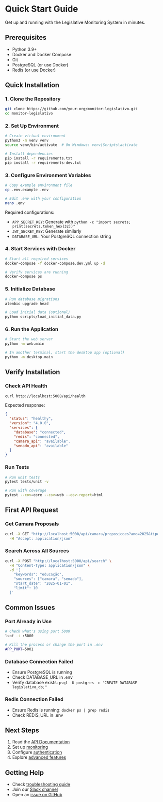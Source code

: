 # Quick Start Guide

Get up and running with the Legislative Monitoring System in minutes.

## Prerequisites

- Python 3.9+
- Docker and Docker Compose
- Git
- PostgreSQL (or use Docker)
- Redis (or use Docker)

## Quick Installation

### 1. Clone the Repository

```bash
git clone https://github.com/your-org/monitor-legislativo.git
cd monitor-legislativo
```

### 2. Set Up Environment

```bash
# Create virtual environment
python3 -m venv venv
source venv/bin/activate  # On Windows: venv\Scripts\activate

# Install dependencies
pip install -r requirements.txt
pip install -r requirements-dev.txt
```

### 3. Configure Environment Variables

```bash
# Copy example environment file
cp .env.example .env

# Edit .env with your configuration
nano .env
```

Required configurations:
- `APP_SECRET_KEY`: Generate with `python -c "import secrets; print(secrets.token_hex(32))"`
- `JWT_SECRET_KEY`: Generate similarly
- `DATABASE_URL`: Your PostgreSQL connection string

### 4. Start Services with Docker

```bash
# Start all required services
docker-compose -f docker-compose.dev.yml up -d

# Verify services are running
docker-compose ps
```

### 5. Initialize Database

```bash
# Run database migrations
alembic upgrade head

# Load initial data (optional)
python scripts/load_initial_data.py
```

### 6. Run the Application

```bash
# Start the web server
python -m web.main

# In another terminal, start the desktop app (optional)
python -m desktop.main
```

## Verify Installation

### Check API Health
```bash
curl http://localhost:5000/api/health
```

Expected response:
```json
{
  "status": "healthy",
  "version": "4.0.0",
  "services": {
    "database": "connected",
    "redis": "connected",
    "camara_api": "available",
    "senado_api": "available"
  }
}
```

### Run Tests
```bash
# Run unit tests
pytest tests/unit -v

# Run with coverage
pytest --cov=core --cov=web --cov-report=html
```

## First API Request

### Get Camara Proposals
```bash
curl -X GET "http://localhost:5000/api/camara/proposicoes?ano=2025&tipo=PL" \
  -H "Accept: application/json"
```

### Search Across All Sources
```bash
curl -X POST "http://localhost:5000/api/search" \
  -H "Content-Type: application/json" \
  -d '{
    "keywords": "educação",
    "sources": ["camara", "senado"],
    "start_date": "2025-01-01",
    "limit": 10
  }'
```

## Common Issues

### Port Already in Use
```bash
# Check what's using port 5000
lsof -i :5000

# Kill the process or change the port in .env
APP_PORT=5001
```

### Database Connection Failed
- Ensure PostgreSQL is running
- Check DATABASE_URL in .env
- Verify database exists: `psql -U postgres -c "CREATE DATABASE legislativo_db;"`

### Redis Connection Failed
- Ensure Redis is running: `docker ps | grep redis`
- Check REDIS_URL in .env

## Next Steps

1. Read the [API Documentation](../api/overview.md)
2. Set up [monitoring](../operations/monitoring.md)
3. Configure [authentication](../api/authentication.md)
4. Explore [advanced features](../architecture/overview.md)

## Getting Help

- Check [troubleshooting guide](../operations/troubleshooting.md)
- Join our [Slack channel](#)
- Open an [issue on GitHub](https://github.com/your-org/monitor-legislativo/issues)
